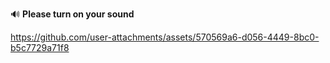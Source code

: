 🔊 **Please turn on your sound**

https://github.com/user-attachments/assets/570569a6-d056-4449-8bc0-b5c7729a71f8

